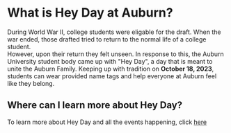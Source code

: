 # What is Hey Day at Auburn?

During World War II, college students were eligable for the draft.  When the war ended, those drafted tried to return to the normal life of a college student.  
However, upon their return they felt unseen.  In response to this, the Auburn University student body came up with "Hey Day", a day that is meant to unite the Auburn Family.
Keeping up with tradition on **October 18, 2023**, students can wear provided name tags and help everyone at Auburn feel like they belong.  

## Where can I learn more about Hey Day?
To learn more about Hey Day and all the events happening, click [here](https://sga.auburn.edu/hey-day/)
